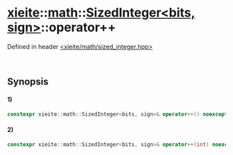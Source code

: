 # [xieite](../../../../../xieite.md)\:\:[math](../../../../../math.md)\:\:[SizedInteger<bits, sign>](../../../../integer.md)\:\:operator++
Defined in header [<xieite/math/sized_integer.hpp>](../../../../../../../include/xieite/math/sized_integer.hpp)

&nbsp;

## Synopsis
#### 1)
```cpp
constexpr xieite::math::SizedInteger<bits, sign>& operator++() noexcept;
```
#### 2)
```cpp
constexpr xieite::math::SizedInteger<bits, sign>& operator++(int) noexcept;
```
